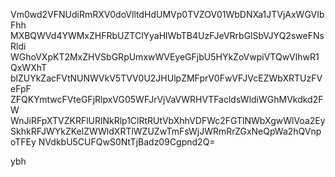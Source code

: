 Vm0wd2VFNUdiRmRXV0doVlltdHdUMVp0TVZOV01WbDNXa1JTVjAxWGVIbFhh
MXBQWVd4YWMxZHFRbUZTClYyaHlWbTB4UzFJeVRrbGlSbVJYQ2sweFNsRldi
WGhoVXpKT2MxZHVSbGRpUmxwWVEyeGFjbU5HYkZoVwpiVTQwVlhwR1QxWXhT
blZUYkZacFVtNUNWVkV5TVV0U2JHUlpZMFprV0FwVFJVcEZWbXRTUzFVeFpF
ZFQKYmtwcFVteGFjRlpxVG05WFJrVjVaVWRHVTFacldsWldiWGhMVkdkd2FW
WnJiRFpXTVZKRFlURlNkRlp1ClRtRUtVbXhhVDFWc2FGTlNWbXgwWlVoa2Ey
SkhkRFJWYkZKelZWWldXRTlWZUZwTmFsWjJWRmRrZGxNeQpWa2hQVnpoTFEy
NVdkbU5CUFQwS0NtTjBadz09Cgpnd2Q=

ybh